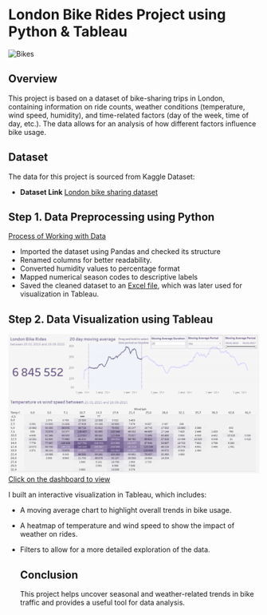 # London Bike Rides Project using Python & Tableau

![Bikes](https://github.com/ver369/London_bike_rides_project/blob/main/London%20bikes.jpg)

## Overview
This project is based on a dataset of bike-sharing trips in London, containing information on ride counts, weather conditions (temperature, wind speed, humidity), and time-related factors (day of the week, time of day, etc.). The data allows for an analysis of how different factors influence bike usage.

## Dataset
The data for this project is sourced from Kaggle Dataset:

- **Dataset Link** [London bike sharing dataset](https://www.kaggle.com/datasets/hmavrodiev/london-bike-sharing-dataset)

## Step 1. Data Preprocessing using Python
[Process of Working with Data](https://github.com/ver369/London_bike_rides_project/blob/main/london_bikes_project.ipynb)

- Imported the dataset using Pandas and checked its structure
- Renamed columns for better readability.
- Converted humidity values to percentage format
- Mapped numerical season codes to descriptive labels
- Saved the cleaned dataset to an [Excel file](https://github.com/ver369/London_bike_rides_project/blob/main/london_bikes_final.xlsx), which was later used for visualization in Tableau.
## Step 2. Data Visualization using Tableau
![Tableau Dashboard](https://github.com/ver369/London_bike_rides_project/blob/main/Tableau%20Vizualization.png) [Click on the dashboard to view](https://public.tableau.com/shared/CPG8F6J62?:display_count=n&:origin=viz_share_link)

I built an interactive visualization in Tableau, which includes:
- A moving average chart to highlight overall trends in bike usage.
- A heatmap of temperature and wind speed to show the impact of weather on rides.
- Filters to allow for a more detailed exploration of the data.

  ## Conclusion
  This project helps uncover seasonal and weather-related trends in bike traffic and provides a useful tool for data analysis. 

